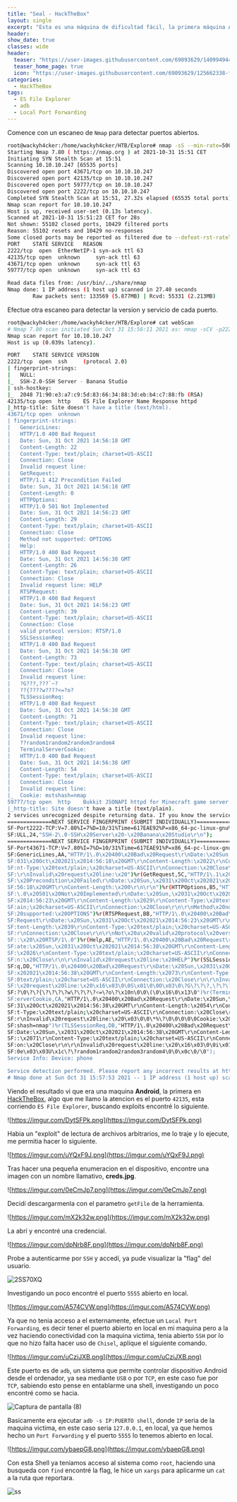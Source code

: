 ```yaml
---
title: "Seal - HackTheBox"
layout: single
excerpt: "Esta es una máquina de dificultad fácil, la primera máquina Android, para su intrusión encontré con Nmap que se estaba ejecutando ES File Explorer, viendo este busque exploits y encontré que era vulnerable a la lectura de archivos arbitrarios del dispositivo, enumerándolo un poco encontré una imagen con una credencial que me sirvió para acceder mediante SSH, para la escalada la máquina tenía el puerto adb abierto, simplemente me conecte a él."
header:
show_date: true
classes: wide
header:
  teaser: "https://user-images.githubusercontent.com/69093629/140994944-08a9690d-7ec1-4972-8a62-1e962254f07d.jpg"
  teaser_home_page: true
  icon: "https://user-images.githubusercontent.com/69093629/125662338-fd8b3b19-3a48-4fb0-b07c-86c047265082.png"
categories:
  - HackTheBox
tags:
  - ES File Explorer
  - adb
  - Local Port Forwarding
---
```


Comence con un escaneo de `Nmap` para detectar puertos abiertos.

```bash
root@wackyh4cker:/home/wackyh4cker/HTB/Explore# nmap -sS --min-rate=5000 -p- -Pn --open -vvv -n 10.10.10.247 -oN targeted
Starting Nmap 7.80 ( https://nmap.org ) at 2021-10-31 15:51 CET
Initiating SYN Stealth Scan at 15:51
Scanning 10.10.10.247 [65535 ports]
Discovered open port 43671/tcp on 10.10.10.247
Discovered open port 42135/tcp on 10.10.10.247
Discovered open port 59777/tcp on 10.10.10.247
Discovered open port 2222/tcp on 10.10.10.247
Completed SYN Stealth Scan at 15:51, 27.32s elapsed (65535 total ports)
Nmap scan report for 10.10.10.247
Host is up, received user-set (0.13s latency).
Scanned at 2021-10-31 15:51:23 CET for 28s
Not shown: 55102 closed ports, 10429 filtered ports
Reason: 55102 resets and 10429 no-responses
Some closed ports may be reported as filtered due to --defeat-rst-ratelimit
PORT  	STATE SERVICE  	REASON
2222/tcp  open  EtherNetIP-1 syn-ack ttl 63
42135/tcp open  unknown  	syn-ack ttl 63
43671/tcp open  unknown  	syn-ack ttl 63
59777/tcp open  unknown  	syn-ack ttl 63

Read data files from: /usr/bin/../share/nmap
Nmap done: 1 IP address (1 host up) scanned in 27.40 seconds
       	Raw packets sent: 133569 (5.877MB) | Rcvd: 55331 (2.213MB)
```

Efectue otra escaneo para detectar la version y servicio de cada puerto.

```bash
root@wackyh4cker:/home/wackyh4cker/HTB/Explore# cat webScan
# Nmap 7.80 scan initiated Sun Oct 31 15:56:11 2021 as: nmap -sCV -p2222,42135,43671,59777 -oN webScan 10.10.10.247
Nmap scan report for 10.10.10.247
Host is up (0.039s latency).

PORT  	STATE SERVICE VERSION
2222/tcp  open  ssh 	(protocol 2.0)
| fingerprint-strings:
|   NULL:
|_	SSH-2.0-SSH Server - Banana Studio
| ssh-hostkey:
|_  2048 71:90:e3:a7:c9:5d:83:66:34:88:3d:eb:b4:c7:88:fb (RSA)
42135/tcp open  http	ES File Explorer Name Response httpd
|_http-title: Site doesn't have a title (text/html).
43671/tcp open  unknown
| fingerprint-strings:
|   GenericLines:
| 	HTTP/1.0 400 Bad Request
| 	Date: Sun, 31 Oct 2021 14:56:18 GMT
| 	Content-Length: 22
| 	Content-Type: text/plain; charset=US-ASCII
| 	Connection: Close
| 	Invalid request line:
|   GetRequest:
| 	HTTP/1.1 412 Precondition Failed
| 	Date: Sun, 31 Oct 2021 14:56:18 GMT
| 	Content-Length: 0
|   HTTPOptions:
| 	HTTP/1.0 501 Not Implemented
| 	Date: Sun, 31 Oct 2021 14:56:23 GMT
| 	Content-Length: 29
| 	Content-Type: text/plain; charset=US-ASCII
| 	Connection: Close
| 	Method not supported: OPTIONS
|   Help:
| 	HTTP/1.0 400 Bad Request
| 	Date: Sun, 31 Oct 2021 14:56:38 GMT
| 	Content-Length: 26
| 	Content-Type: text/plain; charset=US-ASCII
| 	Connection: Close
| 	Invalid request line: HELP
|   RTSPRequest:
| 	HTTP/1.0 400 Bad Request
| 	Date: Sun, 31 Oct 2021 14:56:23 GMT
| 	Content-Length: 39
| 	Content-Type: text/plain; charset=US-ASCII
| 	Connection: Close
| 	valid protocol version: RTSP/1.0
|   SSLSessionReq:
| 	HTTP/1.0 400 Bad Request
| 	Date: Sun, 31 Oct 2021 14:56:38 GMT
| 	Content-Length: 73
| 	Content-Type: text/plain; charset=US-ASCII
| 	Connection: Close
| 	Invalid request line:
| 	?G???,???`~?
| 	??{????w????<=?o?
|   TLSSessionReq:
| 	HTTP/1.0 400 Bad Request
| 	Date: Sun, 31 Oct 2021 14:56:38 GMT
| 	Content-Length: 71
| 	Content-Type: text/plain; charset=US-ASCII
| 	Connection: Close
| 	Invalid request line:
| 	??random1random2random3random4
|   TerminalServerCookie:
| 	HTTP/1.0 400 Bad Request
| 	Date: Sun, 31 Oct 2021 14:56:38 GMT
| 	Content-Length: 54
| 	Content-Type: text/plain; charset=US-ASCII
| 	Connection: Close
| 	Invalid request line:
|_	Cookie: mstshash=nmap
59777/tcp open  http	Bukkit JSONAPI httpd for Minecraft game server 3.6.0 or older
|_http-title: Site doesn't have a title (text/plain).
2 services unrecognized despite returning data. If you know the service/version, please submit the following fingerprints at https://nmap.org/cgi-bin/submit.cgi?new-service :
==============NEXT SERVICE FINGERPRINT (SUBMIT INDIVIDUALLY)==============
SF-Port2222-TCP:V=7.80%I=7%D=10/31%Time=617EAE92%P=x86_64-pc-linux-gnu%r(N
SF:ULL,24,"SSH-2\.0-SSH\x20Server\x20-\x20Banana\x20Studio\r\n");
==============NEXT SERVICE FINGERPRINT (SUBMIT INDIVIDUALLY)==============
SF-Port43671-TCP:V=7.80%I=7%D=10/31%Time=617EAE91%P=x86_64-pc-linux-gnu%r(
SF:GenericLines,AA,"HTTP/1\.0\x20400\x20Bad\x20Request\r\nDate:\x20Sun,\x2
SF:031\x20Oct\x202021\x2014:56:18\x20GMT\r\nContent-Length:\x2022\r\nConte
SF:nt-Type:\x20text/plain;\x20charset=US-ASCII\r\nConnection:\x20Close\r\n
SF:\r\nInvalid\x20request\x20line:\x20")%r(GetRequest,5C,"HTTP/1\.1\x20412
SF:\x20Precondition\x20Failed\r\nDate:\x20Sun,\x2031\x20Oct\x202021\x2014:
SF:56:18\x20GMT\r\nContent-Length:\x200\r\n\r\n")%r(HTTPOptions,B5,"HTTP/1
SF:\.0\x20501\x20Not\x20Implemented\r\nDate:\x20Sun,\x2031\x20Oct\x202021\
SF:x2014:56:23\x20GMT\r\nContent-Length:\x2029\r\nContent-Type:\x20text/pl
SF:ain;\x20charset=US-ASCII\r\nConnection:\x20Close\r\n\r\nMethod\x20not\x
SF:20supported:\x20OPTIONS")%r(RTSPRequest,BB,"HTTP/1\.0\x20400\x20Bad\x20
SF:Request\r\nDate:\x20Sun,\x2031\x20Oct\x202021\x2014:56:23\x20GMT\r\nCon
SF:tent-Length:\x2039\r\nContent-Type:\x20text/plain;\x20charset=US-ASCII\
SF:r\nConnection:\x20Close\r\n\r\nNot\x20a\x20valid\x20protocol\x20version
SF::\x20\x20RTSP/1\.0")%r(Help,AE,"HTTP/1\.0\x20400\x20Bad\x20Request\r\nD
SF:ate:\x20Sun,\x2031\x20Oct\x202021\x2014:56:38\x20GMT\r\nContent-Length:
SF:\x2026\r\nContent-Type:\x20text/plain;\x20charset=US-ASCII\r\nConnectio
SF:n:\x20Close\r\n\r\nInvalid\x20request\x20line:\x20HELP")%r(SSLSessionRe
SF:q,DD,"HTTP/1\.0\x20400\x20Bad\x20Request\r\nDate:\x20Sun,\x2031\x20Oct\
SF:x202021\x2014:56:38\x20GMT\r\nContent-Length:\x2073\r\nContent-Type:\x2
SF:0text/plain;\x20charset=US-ASCII\r\nConnection:\x20Close\r\n\r\nInvalid
SF:\x20request\x20line:\x20\x16\x03\0\0S\x01\0\0O\x03\0\?G\?\?\?,\?\?\?`~\
SF:?\0\?\?{\?\?\?\?w\?\?\?\?<=\?o\?\x10n\0\0\(\0\x16\0\x13\0")%r(TerminalS
SF:erverCookie,CA,"HTTP/1\.0\x20400\x20Bad\x20Request\r\nDate:\x20Sun,\x20
SF:31\x20Oct\x202021\x2014:56:38\x20GMT\r\nContent-Length:\x2054\r\nConten
SF:t-Type:\x20text/plain;\x20charset=US-ASCII\r\nConnection:\x20Close\r\n\
SF:r\nInvalid\x20request\x20line:\x20\x03\0\0\*%\?\0\0\0\0\0Cookie:\x20mst
SF:shash=nmap")%r(TLSSessionReq,DB,"HTTP/1\.0\x20400\x20Bad\x20Request\r\n
SF:Date:\x20Sun,\x2031\x20Oct\x202021\x2014:56:38\x20GMT\r\nContent-Length
SF::\x2071\r\nContent-Type:\x20text/plain;\x20charset=US-ASCII\r\nConnecti
SF:on:\x20Close\r\n\r\nInvalid\x20request\x20line:\x20\x16\x03\0\0i\x01\0\
SF:0e\x03\x03U\x1c\?\?random1random2random3random4\0\0\x0c\0/\0");
Service Info: Device: phone

Service detection performed. Please report any incorrect results at https://nmap.org/submit/ .
# Nmap done at Sun Oct 31 15:57:53 2021 -- 1 IP address (1 host up) scanned in 101.75 seconds
```

Viendo el resultado vi que era una maquina **Android**, la primera en [HackTheBox](https://hackthebox.com/), algo que me llamo la atencion es el puerto `42135`, esta corriendo `ES File Explorer`, buscando exploits encontré lo siguiente.

![https://imgur.com/DytSFPk.png](https://imgur.com/DytSFPk.png)

Habia un "exploit" de lectura de archivos arbitrarios, me lo traje y lo ejecute, me permitia hacer lo siguiente.

![https://imgur.com/uYQxF9J.png](https://imgur.com/uYQxF9J.png)

Tras hacer una pequeña enumeracion en el dispositivo, encontre una imagen con un nombre llamativo, **creds.jpg**.

![https://imgur.com/0eCmJp7.png](https://imgur.com/0eCmJp7.png)

Decidí descargarmenla con el parametro `getFile` de la herramienta.

![https://imgur.com/mX2k32w.png](https://imgur.com/mX2k32w.png)

La abrí y encontré una credencial.

![https://imgur.com/dpNrb8F.png](https://imgur.com/dpNrb8F.png)

Probe a autenticarme por `SSH` y accedí, ya pude visualizar la "flag" del usuario.

![2SS70XQ](https://user-images.githubusercontent.com/69093629/140990596-eaaa58b3-1d20-4033-ac1f-fb7ee7dd43dd.jpg)

Investigando un poco encontré el puerto `5555` abierto en local.

![https://imgur.com/A574CVW.png](https://imgur.com/A574CVW.png)

Ya que no tenia acceso a el externamente, efectue un `Local Port Forwarding`, es decir tener el puerto abierto en local en mi maquina pero a la vez haciendo conectividad con la maquina victima, tenia abierto `SSH` por lo que no hizo falta hacer uso de `Chisel`, aplique el siguiente comando.

![https://imgur.com/uCziJXB.png](https://imgur.com/uCziJXB.png)

Este puerto es de `adb`, un sistema que permite controlar dispositivo Android desde el ordenador, ya sea mediante `USB` o por `TCP`, en este caso fue por `TCP`, sabiendo esto pense en entablarme una shell, investigando un poco encontré como se hacia.

![Captura de pantalla (8)](https://user-images.githubusercontent.com/69093629/140992380-f79cce83-d00f-47c0-82b5-cf304def57df.png)

Basicamente era ejecutar `adb -s IP:PUERTO shell`, donde `IP` seria de la maquina victima, en este caso seria `127.0.0.1`, en local, ya que hemos hecho un `Port Forwarding` y el puerto `5555` lo tenemos abierto en local.

![https://imgur.com/ybaepG8.png](https://imgur.com/ybaepG8.png)

Con esta Shell ya teniamos acceso al sistema como `root`, haciendo una busqueda con `find` encontré la flag, le hice un `xargs` para aplicarme un `cat` a la ruta que reportara.

![ss](https://user-images.githubusercontent.com/69093629/140993432-deeea412-9ab7-4c71-bd5f-87a0bf34d7e8.jpg)

